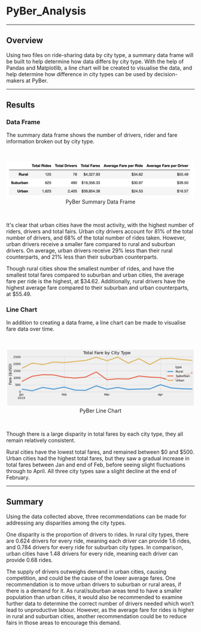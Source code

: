 # PyBer_Analysis

---

## Overview

Using two files on ride-sharing data by city type, a summary data frame will be built to help determine how data differs by city type. With the help of Pandas and Matplotlib, a line chart will be created to visualise the data, and help determine how difference in city types can be used by decision-makers at PyBer.


--- 

## Results 

### Data Frame

The summary data frame shows the number of drivers, rider and fare information broken out by city type. 

<br />
<p align="center">
<img src="Analysis/pyber_summary_df.png" width="1000">
PyBer Summary Data Frame
</p>
<br />

It's clear that urban cities have the most activity, with the highest number of riders, drivers and total fairs. Urban city drivers account for 81% of the total number of drivers, and 68% of the total number of rides taken. However, urban drivers receive a smaller fare compared to rural and suburban drivers. On average, urban drivers receive 29% less than their rural counterparts, and 21% less than their suburban counterparts. 

Though rural cities show the smallest number of rides, and have the smallest total fares compared to suburban and urban cities, the average fare per ride is the highest, at $34.62. Additionally, rural drivers have the highest average fare compared to their suburban and urban counterparts, at $55.49. 

### Line Chart

In addition to creating a data frame, a line chart can be made to visualise fare data over time.  

<br />
<p align="center">
<img src="Analysis/pyber_line_chart.png" width="1000">
PyBer Line Chart
</p>
<br />

Though there is a large disparity in total fares by each city type, they all remain relatively consistent. 

Rural cities have the lowest total fares, and remained between $0 and $500. Urban cities had the highest total fares, but they saw a gradual increase in total fares between Jan and end of Feb, before seeing slight fluctuations through to April. All three city types saw a slight decline at the end of February. 

---

## Summary

Using the data collected above, three recommendations can be made for addressing any disparities among the city types. 

One disparity is the proportion of drivers to rides. In rural city types, there are 0.624 drivers for every ride, meaning each driver can provide 1.6 rides, and 0.784 drivers for every ride for suburban city types. In comparison, urban cities have 1.48 drivers for every ride, meaning each driver can provide 0.68 rides. 

The supply of drivers outweighs demand in urban cities, causing competition, and could be the cause of the lower average fares. One recommendation is to move urban drivers to suburban or rural areas, if there is a demand for it. As rural/suburban areas tend to have a smaller population than urban cities, it would also be recommended to examine further data to determine the correct number of drivers needed which won’t lead to unproductive labour. However, as the average fare for rides is higher in rural and suburban cities, another recommendation could be to reduce fairs in those areas to encourage this demand. 
